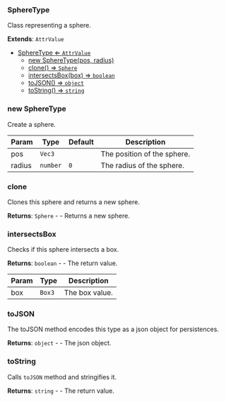 <a name="SphereType"></a>

### SphereType 
Class representing a sphere.


**Extends**: <code>AttrValue</code>  

* [SphereType ⇐ <code>AttrValue</code>](#SphereType)
    * [new SphereType(pos, radius)](#new-SphereType)
    * [clone() ⇒ <code>Sphere</code>](#clone)
    * [intersectsBox(box) ⇒ <code>boolean</code>](#intersectsBox)
    * [toJSON() ⇒ <code>object</code>](#toJSON)
    * [toString() ⇒ <code>string</code>](#toString)

<a name="new_SphereType_new"></a>

### new SphereType
Create a sphere.


| Param | Type | Default | Description |
| --- | --- | --- | --- |
| pos | <code>Vec3</code> |  | The position of the sphere. |
| radius | <code>number</code> | <code>0</code> | The radius of the sphere. |

<a name="SphereType+clone"></a>

### clone
Clones this sphere and returns a new sphere.


**Returns**: <code>Sphere</code> - - Returns a new sphere.  
<a name="SphereType+intersectsBox"></a>

### intersectsBox
Checks if this sphere intersects a box.


**Returns**: <code>boolean</code> - - The return value.  

| Param | Type | Description |
| --- | --- | --- |
| box | <code>Box3</code> | The box value. |

<a name="SphereType+toJSON"></a>

### toJSON
The toJSON method encodes this type as a json object for persistences.


**Returns**: <code>object</code> - - The json object.  
<a name="SphereType+toString"></a>

### toString
Calls `toJSON` method and stringifies it.


**Returns**: <code>string</code> - - The return value.  
